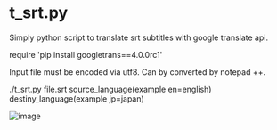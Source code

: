 # t_srt.py
Simply python script to translate srt subtitles with google translate api.

require 'pip install googletrans==4.0.0rc1'

Input file must be encoded via utf8. Can by converted by notepad ++.

./t_srt.py file.srt source_language(example en=english) destiny_language(example jp=japan)

![image](https://user-images.githubusercontent.com/59237288/177055524-d84b673d-f17d-4d18-8577-ce2e6f593520.png)
